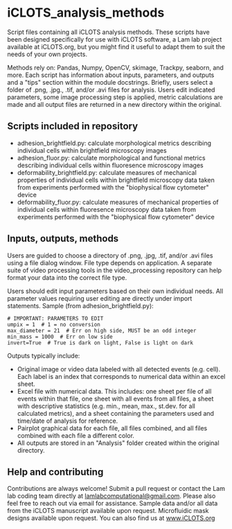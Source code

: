 # iCLOTS_analysis_methods
Script files containing all iCLOTS analysis methods.
These scripts have been designed specifically for use with iCLOTS software, a Lam lab project available at iCLOTS.org, but you might find it useful to adapt them to suit the needs of your own projects.

Methods rely on: Pandas, Numpy, OpenCV, skimage, Trackpy, seaborn, and more.
Each script has information about inputs, parameters, and outputs and a "tips" section within the module docstrings. Briefly, users select a folder of .png, .jpg., .tif, and/or .avi files for analysis. Users edit indicated parameters, some image processing step is applied, metric calculations are made and all output files are returned in a new directory within the original.

## Scripts included in repository
- adhesion_brightfield.py: calculate morphological metrics describing individual cells within brightfield microscopy images
- adhesion_fluor.py: calculate morphological and functional metrics describing individual cells within fluoresence microscopy images
- deformability_brightfield.py: calculate measures of mechanical properties of individual cells within brightfield microscopy data taken from experiments performed with the "biophysical flow cytometer" device
- deformability_fluor.py: calculate measures of mechanical properties of individual cells within fluoresence microscopy data taken from experiments performed with the "biophysical flow cytometer" device


## Inputs, outputs, methods
Users are guided to choose a directory of .png, .jpg, .tif, and/or .avi files using a file dialog window. File type depends on application. A separate suite of video processing tools in the video_processing repository can help format your data into the correct file type.

Users should edit input parameters based on their own individual needs. All parameter values requiring user editing are directly under import statements. Sample (from adhesion_brightfield.py):

```
# IMPORTANT: PARAMETERS TO EDIT
umpix = 1  # 1 = no conversion
max_diameter = 21  # Err on high side, MUST be an odd integer
min_mass = 1000  # Err on low side
invert=True  # True is dark on light, False is light on dark

```

Outputs typically include:
- Original image or video data labeled with all detected events (e.g. cell). Each label is an index that corresponds to numerical data within an excel sheet.
- Excel file with numerical data. This includes: one sheet per file of all events within that file, one sheet with all events from all files, a sheet with descriptive statistics (e.g. min., mean, max., st.dev. for all calculated metrics), and a sheet containing the parameters used and time/date of analysis for reference.
- Pairplot graphical data for each file, all files combined, and all files combined with each file a different color.
- All outputs are stored in an "Analysis" folder created within the original directory.

## Help and contributing
Contributions are always welcome! Submit a pull request or contact the Lam lab coding team directly at lamlabcomputational@gmail.com. Please also feel free to reach out via email for assistance. Sample data and/or all data from the iCLOTS manuscript available upon request. Microfluidic mask designs available upon request. You can also find us at www.iCLOTS.org
